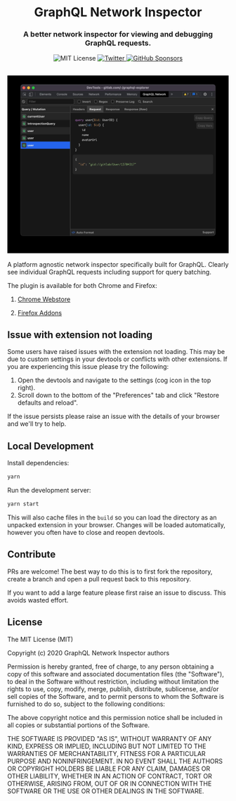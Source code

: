 <div align="center">
  <h1>GraphQL Network Inspector</h1>
  <h3>A better network inspector for viewing and debugging GraphQL requests.</h3>
  <img alt="MIT License" src="https://img.shields.io/github/license/warrenday/graphql-network-inspector" />
  <a href="https://twitter.com/warrenjday">
    <img alt="Twitter" src="https://img.shields.io/twitter/url.svg?label=%40warrenjday&style=social&url=https%3A%2F%2Ftwitter.com%2Fwarrenjday" />
  </a>
  <a href="https://github.com/sponsors/warrenday">
    <img alt="GitHub Sponsors" src="https://img.shields.io/github/sponsors/warrenday">
  </a>
  <br />
  <br />
</div>

![Application Preview](docs/main.jpg)

A platform agnostic network inspector specifically built for GraphQL. Clearly see individual GraphQL requests including support for query batching.

The plugin is available for both Chrome and Firefox:

1. [Chrome Webstore](https://chrome.google.com/webstore/detail/graphql-network-inspector/ndlbedplllcgconngcnfmkadhokfaaln)

2. [Firefox Addons](https://addons.mozilla.org/en-US/firefox/addon/graphql-network-inspector)

## Issue with extension not loading

Some users have raised issues with the extension not loading. This may be due to custom settings in your devtools or conflicts with other extensions. If you are experiencing this issue please try the following:

1. Open the devtools and navigate to the settings (cog icon in the top right).
2. Scroll down to the bottom of the "Preferences" tab and click "Restore defaults and reload".

If the issue persists please raise an issue with the details of your browser and we'll try to help.

## Local Development

Install dependencies:

```bash
yarn
```

Run the development server:

```bash
yarn start
```

This will also cache files in the `build` so you can load the directory as an unpacked extension in your browser. Changes will be loaded automatically, however you often have to close and reopen devtools.

## Contribute

PRs are welcome! The best way to do this is to first fork the repository, create a branch and open a pull request back to this repository.

If you want to add a large feature please first raise an issue to discuss. This avoids wasted effort.

## License

The MIT License (MIT)

Copyright (c) 2020 GraphQL Network Inspector authors

Permission is hereby granted, free of charge, to any person obtaining a copy
of this software and associated documentation files (the "Software"), to deal
in the Software without restriction, including without limitation the rights
to use, copy, modify, merge, publish, distribute, sublicense, and/or sell
copies of the Software, and to permit persons to whom the Software is
furnished to do so, subject to the following conditions:

The above copyright notice and this permission notice shall be included in all
copies or substantial portions of the Software.

THE SOFTWARE IS PROVIDED "AS IS", WITHOUT WARRANTY OF ANY KIND, EXPRESS OR
IMPLIED, INCLUDING BUT NOT LIMITED TO THE WARRANTIES OF MERCHANTABILITY,
FITNESS FOR A PARTICULAR PURPOSE AND NONINFRINGEMENT. IN NO EVENT SHALL THE
AUTHORS OR COPYRIGHT HOLDERS BE LIABLE FOR ANY CLAIM, DAMAGES OR OTHER
LIABILITY, WHETHER IN AN ACTION OF CONTRACT, TORT OR OTHERWISE, ARISING FROM,
OUT OF OR IN CONNECTION WITH THE SOFTWARE OR THE USE OR OTHER DEALINGS IN THE
SOFTWARE.
